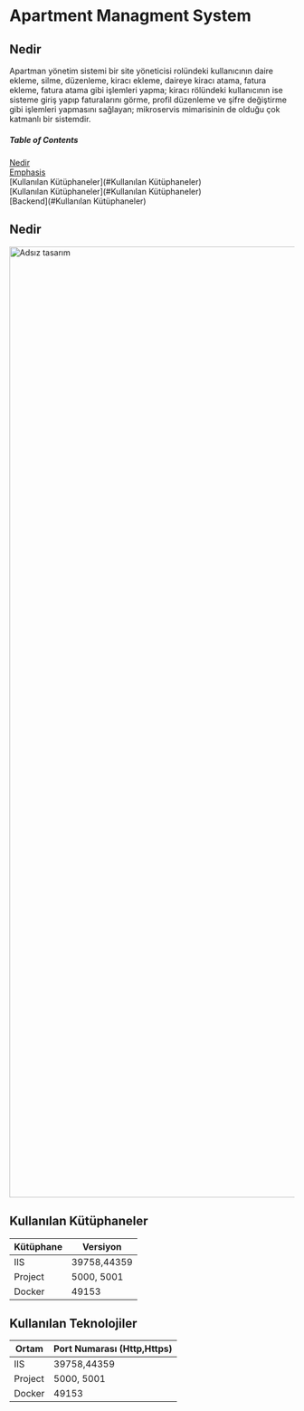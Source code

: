 
# Apartment Managment System
## Nedir
Apartman yönetim sistemi bir site yöneticisi rolündeki kullanıcının daire ekleme, silme, düzenleme, kiracı ekleme, daireye kiracı atama, fatura ekleme, fatura atama gibi işlemleri yapma; kiracı rölündeki kullanıcının ise sisteme giriş yapıp faturalarını görme, profil düzenleme ve şifre değiştirme gibi işlemleri yapmasını sağlayan; mikroservis mimarisinin de olduğu çok katmanlı bir sistemdir.

##### Table of Contents  
[Nedir](#nedir)  
[Emphasis](#emphasis)  
[Kullanılan Kütüphaneler](#Kullanılan Kütüphaneler)  
[Kullanılan Kütüphaneler](#Kullanılan Kütüphaneler)  
[Backend](#Kullanılan Kütüphaneler)  

<a name="nedir"/>
<a name="emphasis"/>

## Nedir

<img width="1680" alt="Adsız tasarım" src="https://user-images.githubusercontent.com/42337444/183386752-f68c7734-efd1-485c-a601-77d0469cb076.png">


## Kullanılan Kütüphaneler

  Kütüphane  | Versiyon
  ---------  | -----------
   IIS | 39758,44359
   Project |5000, 5001
   Docker| 49153
   
## Kullanılan Teknolojiler

  Ortam  | Port Numarası (Http,Https)
  ---------  | -----------
   IIS | 39758,44359
   Project |5000, 5001
   Docker| 49153
